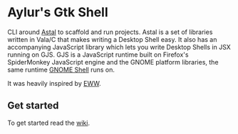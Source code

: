 # Aylur's Gtk Shell

CLI around [Astal](https://github.com/aylur/astal) to scaffold and run projects.
Astal is a set of libraries written in Vala/C that makes writing a Desktop Shell easy.
It also has an accompanying JavaScript library which lets you write Desktop Shells in JSX running on GJS.
GJS is a JavaScript runtime built on Firefox's SpiderMonkey JavaScript engine and the GNOME platform libraries, the same runtime [GNOME Shell](https://gitlab.gnome.org/GNOME/gnome-shell) runs on.

It was heavily inspired by [EWW](https://github.com/elkowar/eww).

## Get started

To get started read the [wiki](https://aylur.github.io/astal/ags/first-widgets).
